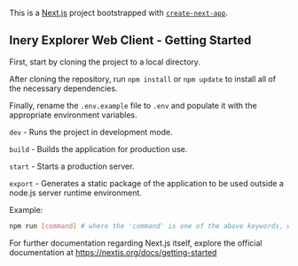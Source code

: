 This is a [Next.js](https://nextjs.org/) project bootstrapped with [`create-next-app`](https://github.com/vercel/next.js/tree/canary/packages/create-next-app).

## Inery Explorer Web Client - Getting Started

First, start by cloning the project to a local directory.

After cloning the repository, run `npm install` or `npm update` to install all of the necessary dependencies.

Finally, rename the `.env.example` file to `.env` and populate it with the appropriate environment variables.

`dev` - Runs the project in development mode.

`build` - Builds the application for production use.

`start` - Starts a production server.

`export` - Generates a static package of the application to be used outside a node.js server runtime environment.

Example:

```bash
npm run [command] # where the 'command' is one of the above keywords, without the brackets.
```

For further documentation regarding Next.js itself, explore the official documentation at https://nextjs.org/docs/getting-started